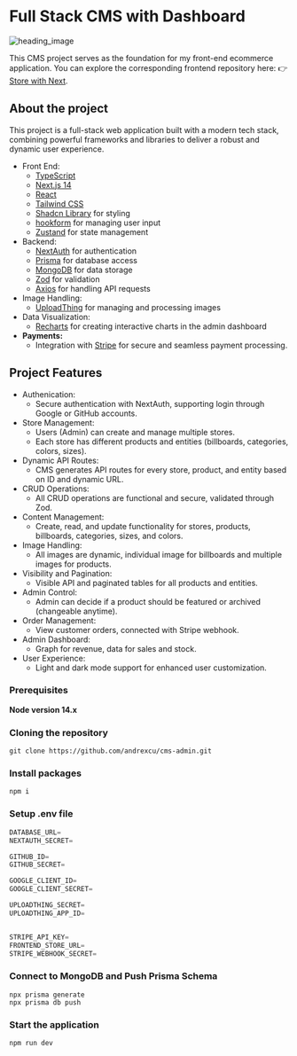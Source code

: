 # Full Stack CMS with Dashboard
![heading_image](https://github.com/andrexcu/cms-admin/assets/137764968/490fadf5-1437-46bb-b8e2-4f430649b7cf)

<!-- Check my front-end ecommerce project using this cms here: https://github.com/andrexcu/store-with-next> -->
This CMS project serves as the foundation for my front-end ecommerce application. You can explore the corresponding frontend repository here: 
👉 <a href="https://github.com/andrexcu/store-with-next">Store with Next</a>.
## About the project
This project is a full-stack web application built with a modern tech stack, combining powerful frameworks and libraries to deliver a robust and dynamic user experience.
- Front End:
  - [TypeScript](https://www.typescriptlang.org/)
  - [Next.js 14](https://nextjs.org/)
  - [React](https://reactjs.org/)
  - [Tailwind CSS](https://tailwindcss.com/)
  - [Shadcn Library](https://shadcn.com/) for styling
  - [hookform](https://react-hook-form.com/) for managing user input
  - [Zustand](https://zustand.surge.sh/) for state management
- Backend:
  - [NextAuth](https://next-auth.js.org/) for authentication
  - [Prisma](https://prisma.io/) for database access
  - [MongoDB](https://www.mongodb.com/) for data storage
  - [Zod](https://github.com/colinhacks/zod) for validation
  - [Axios](https://axios-http.com/) for handling API requests
- Image Handling:
  - [UploadThing](https://uploadthingy.com/) for managing and processing images
- Data Visualization:
  - [Recharts](https://recharts.org/) for creating interactive charts in the admin dashboard
- **Payments:**
  - Integration with [Stripe](https://stripe.com/) for secure and seamless payment processing.
## Project Features
- Authenication:
  - Secure authentication with NextAuth, supporting login through Google or GitHub accounts.
- Store Management:
  - Users (Admin) can create and manage multiple stores.
  - Each store has different products and entities (billboards, categories, colors, sizes).
- Dynamic API Routes: 
  - CMS generates API routes for every store, product, and entity based on ID and dynamic URL.
- CRUD Operations:
  - All CRUD operations are functional and secure, validated through Zod.
- Content Management:
  - Create, read, and update functionality for stores, products, billboards, categories, sizes, and colors.
- Image Handling:
   - All images are dynamic, individual image for billboards and multiple images for products.
- Visibility and Pagination:
   - Visible API and paginated tables for all products and entities.
- Admin Control:
   - Admin can decide if a product should be featured or archived (changeable anytime).
- Order Management:
   - View customer orders, connected with Stripe webhook.
- Admin Dashboard:
   - Graph for revenue, data for sales and stock.
- User Experience:
   - Light and dark mode support for enhanced user customization.

### Prerequisites

**Node version 14.x**

### Cloning the repository

```shell
git clone https://github.com/andrexcu/cms-admin.git
```

### Install packages

```shell
npm i
```

### Setup .env file


```js
DATABASE_URL=
NEXTAUTH_SECRET=

GITHUB_ID=
GITHUB_SECRET=

GOOGLE_CLIENT_ID=
GOOGLE_CLIENT_SECRET=

UPLOADTHING_SECRET=
UPLOADTHING_APP_ID=


STRIPE_API_KEY=
FRONTEND_STORE_URL=
STRIPE_WEBHOOK_SECRET=
```

### Connect to MongoDB and Push Prisma Schema
```shell
npx prisma generate
npx prisma db push
```


### Start the application

```shell
npm run dev
```


